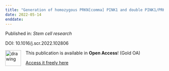 ```yaml
---
title: "Generation of homozygous PRKN[comma] PINK1 and double PINK1/PRKN knockout cell lines from healthy induced pluripotent stem cells using CRISPR/Cas9 editing."
date: 2022-05-14
enddate:
---
```


Published in: *Stem cell research*

DOI: 10.1016/j.scr.2022.102806

<img src="https://upload.wikimedia.org/wikipedia/commons/thumb/7/77/Open_Access_logo_PLoS_transparent.svg/800px-Open_Access_logo_PLoS_transparent.svg.png" alt="drawing" width="50" align="left"/> &nbsp;&nbsp;&nbsp;This publication is available in **Open Access**! (Gold OA)

&nbsp;&nbsp;&nbsp;[Access it freely here](https://doi.org/10.1016/j.scr.2022.102806
)

